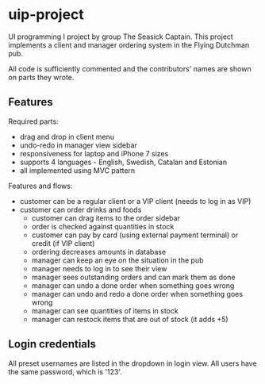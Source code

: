 # uip-project
UI programming I project by group The Seasick Captain. This project implements a client and manager ordering system in the Flying Dutchman pub.


All code is sufficiently commented and the contributors' names are shown on parts they wrote.


## Features
Required parts:
* drag and drop in client menu
* undo-redo in manager view sidebar
* responsiveness for laptop and iPhone 7 sizes
* supports 4 languages - English, Swedish, Catalan and Estonian
* all implemented using MVC pattern

Features and flows:
* customer can be a regular client or a VIP client (needs to log in as VIP)
* customer can order drinks and foods
    * customer can drag items to the order sidebar
    * order is checked against quantities in stock
    * customer can pay by card (using external payment terminal) or credit (if VIP client)
    * ordering decreases amounts in database
    * manager can keep an eye on the situation in the pub
    * manager needs to log in to see their view
    * manager sees outstanding orders and can mark them as done
    * manager can undo a done order when something goes wrong
    * manager can undo and redo a done order when something goes wrong
    * manager can see quantities of items in stock
    * manager can restock items that are out of stock (it adds +5)

## Login credentials
All preset usernames are listed in the dropdown in login view. All users have the same password, which is '123'.
